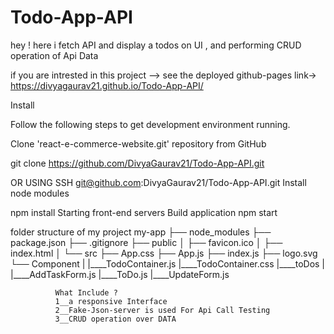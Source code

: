 # Todo-App-API
hey ! here i fetch API and display a todos on UI , and performing CRUD operation of Api Data



if you are intrested in this project --> see the deployed github-pages 
link->  https://divyagaurav21.github.io/Todo-App-API/

Install

Follow the following steps to get development environment running.

Clone 'react-e-commerce-website.git' repository from GitHub

git clone https://github.com/DivyaGaurav21/Todo-App-API.git


OR USING SSH
git@github.com:DivyaGaurav21/Todo-App-API.git
Install node modules

npm install
Starting front-end servers
Build application
npm start




folder structure of my project
my-app
├── node_modules
├── package.json
├── .gitignore
├── public
│   ├── favicon.ico
│   ├── index.html
│ 
└── src
    ├── App.css
    ├── App.js
    ├── index.js
    ├── logo.svg
    └── Component
            |
            |____TodoContainer.js
            |____TodoContainer.css
            |____toDos
                  |
                  |____AddTaskForm.js
                  |____ToDo.js
                  |____UpdateForm.js
                  
                  
              What Include ?
              1__a responsive Interface
              2__Fake-Json-server is used For Api Call Testing
              3__CRUD operation over DATA
                  
                  




